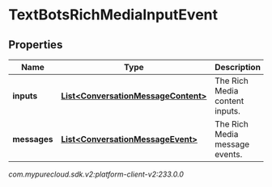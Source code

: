# TextBotsRichMediaInputEvent


## Properties

| Name | Type | Description | Notes |
| ------------ | ------------- | ------------- | ------------- |
| **inputs** | [**List&lt;ConversationMessageContent&gt;**](ConversationMessageContent) | The Rich Media content inputs. |  [optional] |
| **messages** | [**List&lt;ConversationMessageEvent&gt;**](ConversationMessageEvent) | The Rich Media message events. |  [optional] |




_com.mypurecloud.sdk.v2:platform-client-v2:233.0.0_
